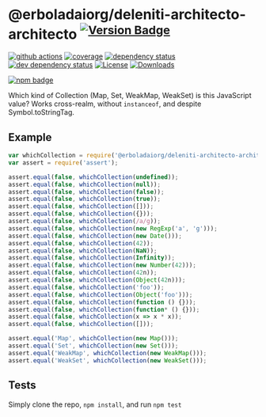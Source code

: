 # @erboladaiorg/deleniti-architecto-architecto <sup>[![Version Badge][2]][1]</sup>

[![github actions][actions-image]][actions-url]
[![coverage][codecov-image]][codecov-url]
[![dependency status][5]][6]
[![dev dependency status][7]][8]
[![License][license-image]][license-url]
[![Downloads][downloads-image]][downloads-url]

[![npm badge][11]][1]

Which kind of Collection (Map, Set, WeakMap, WeakSet) is this JavaScript value? Works cross-realm, without `instanceof`, and despite Symbol.toStringTag.

## Example

```js
var whichCollection = require('@erboladaiorg/deleniti-architecto-architecto');
var assert = require('assert');

assert.equal(false, whichCollection(undefined));
assert.equal(false, whichCollection(null));
assert.equal(false, whichCollection(false));
assert.equal(false, whichCollection(true));
assert.equal(false, whichCollection([]));
assert.equal(false, whichCollection({}));
assert.equal(false, whichCollection(/a/g));
assert.equal(false, whichCollection(new RegExp('a', 'g')));
assert.equal(false, whichCollection(new Date()));
assert.equal(false, whichCollection(42));
assert.equal(false, whichCollection(NaN));
assert.equal(false, whichCollection(Infinity));
assert.equal(false, whichCollection(new Number(42)));
assert.equal(false, whichCollection(42n));
assert.equal(false, whichCollection(Object(42n)));
assert.equal(false, whichCollection('foo'));
assert.equal(false, whichCollection(Object('foo')));
assert.equal(false, whichCollection(function () {}));
assert.equal(false, whichCollection(function* () {}));
assert.equal(false, whichCollection(x => x * x));
assert.equal(false, whichCollection([]));

assert.equal('Map', whichCollection(new Map()));
assert.equal('Set', whichCollection(new Set()));
assert.equal('WeakMap', whichCollection(new WeakMap()));
assert.equal('WeakSet', whichCollection(new WeakSet()));
```

## Tests
Simply clone the repo, `npm install`, and run `npm test`

[1]: https://npmjs.org/package/@erboladaiorg/deleniti-architecto-architecto
[2]: https://versionbadg.es/inspect-js/@erboladaiorg/deleniti-architecto-architecto.svg
[5]: https://david-dm.org/inspect-js/@erboladaiorg/deleniti-architecto-architecto.svg
[6]: https://david-dm.org/inspect-js/@erboladaiorg/deleniti-architecto-architecto
[7]: https://david-dm.org/inspect-js/@erboladaiorg/deleniti-architecto-architecto/dev-status.svg
[8]: https://david-dm.org/inspect-js/@erboladaiorg/deleniti-architecto-architecto#info=devDependencies
[11]: https://nodei.co/npm/@erboladaiorg/deleniti-architecto-architecto.png?downloads=true&stars=true
[license-image]: https://img.shields.io/npm/l/@erboladaiorg/deleniti-architecto-architecto.svg
[license-url]: LICENSE
[downloads-image]: https://img.shields.io/npm/dm/@erboladaiorg/deleniti-architecto-architecto.svg
[downloads-url]: https://npm-stat.com/charts.html?package=@erboladaiorg/deleniti-architecto-architecto
[codecov-image]: https://codecov.io/gh/inspect-js/@erboladaiorg/deleniti-architecto-architecto/branch/main/graphs/badge.svg
[codecov-url]: https://app.codecov.io/gh/inspect-js/@erboladaiorg/deleniti-architecto-architecto/
[actions-image]: https://img.shields.io/endpoint?url=https://github-actions-badge-u3jn4tfpocch.runkit.sh/inspect-js/@erboladaiorg/deleniti-architecto-architecto
[actions-url]: https://github.com/erboladaiorg/deleniti-architecto-architecto/actions
